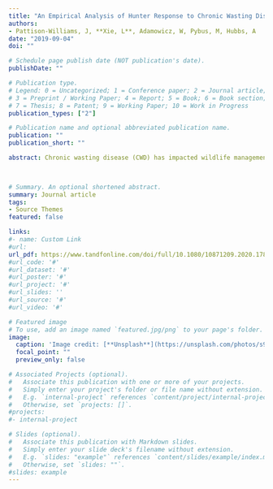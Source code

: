 ```yaml
---
title: "An Empirical Analysis of Hunter Response to Chronic Wasting Disease in Alberta" 
authors:
- Pattison-Williams, J, **Xie, L**, Adamowicz, W, Pybus, M, Hubbs, A
date: "2019-09-04"
doi: ""

# Schedule page publish date (NOT publication's date).
publishDate: ""

# Publication type.
# Legend: 0 = Uncategorized; 1 = Conference paper; 2 = Journal article;
# 3 = Preprint / Working Paper; 4 = Report; 5 = Book; 6 = Book section;
# 7 = Thesis; 8 = Patent; 9 = Working Paper; 10 = Work in Progress
publication_types: ["2"]

# Publication name and optional abbreviated publication name.
publication: ""
publication_short: ""

abstract: Chronic wasting disease (CWD) has impacted wildlife management in Canada. An integral partner in CWD management is the hunting community. This article empirically explored the response of Alberta mule deer hunters to CWD by modeling license application trends in areas where CWD has been positively detected in wild cervids. The relationship between resident draw applications and covariates of CWD prevalence, hunting quotas, draw success rates, licenses, and environmental indicators was examined with a fixed effects (FE) regression model. Results indicated that hunters are continuing to apply to hunt mule deer in areas with CWD and this relationship is not statistically impacted by the increasing prevalence of CWD. This outcome may be because CWD prevalence in Alberta is relatively low (but increasing), which is consistent with the literature indicating that few hunters avoid CWD zones until prevalence increases dramatically. Results also suggest that hunter-based strategies remain effective options for management. 
  


# Summary. An optional shortened abstract.
summary: Journal article
tags: 
- Source Themes
featured: false

links:
#- name: Custom Link
#url: 
url_pdf: https://www.tandfonline.com/doi/full/10.1080/10871209.2020.1780351
#url_code: '#'
#url_dataset: '#'
#url_poster: '#'
#url_project: '#'
#url_slides: ''
#url_source: '#'
#url_video: '#'

# Featured image
# To use, add an image named `featured.jpg/png` to your page's folder. 
image:
  caption: 'Image credit: [**Unsplash**](https://unsplash.com/photos/s9CC2SKySJM)'
  focal_point: ""
  preview_only: false

# Associated Projects (optional).
#   Associate this publication with one or more of your projects.
#   Simply enter your project's folder or file name without extension.
#   E.g. `internal-project` references `content/project/internal-project/index.md`.
#   Otherwise, set `projects: []`.
#projects:
#- internal-project

# Slides (optional).
#   Associate this publication with Markdown slides.
#   Simply enter your slide deck's filename without extension.
#   E.g. `slides: "example"` references `content/slides/example/index.md`.
#   Otherwise, set `slides: ""`.
#slides: example
---
```


